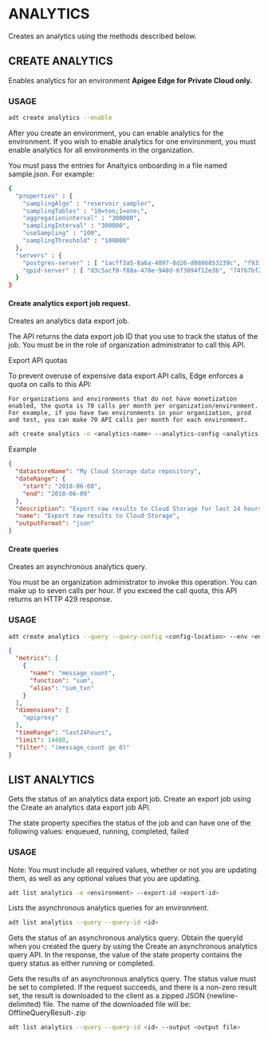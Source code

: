 # ANALYTICS

Creates an analytics using the methods described below. 

## CREATE ANALYTICS

Enables analytics for an environment
**Apigee Edge for Private Cloud only.**

### USAGE

```sh
adt create analytics --enable
```

After you create an environment, you can enable analytics for the environment. If you wish to enable analytics for one environment, you must enable analytics for all environments in the organization.

You must pass the entries for Analtyics onboarding in a file named sample.json. For example:    
```sh
{
  "properties" : {
    "samplingAlgo" : "reservoir_sampler",
    "samplingTables" : "10=ten;1=one;",
    "aggregationinterval" : "300000",
    "samplingInterval" : "300000",
    "useSampling" : "100",
    "samplingThreshold" : "100000"
  },
  "servers" : {
    "postgres-server" : [ "1acff3a5-8a6a-4097-8d26-d0886853239c", "f93367f7-edc8-4d55-92c1-2fba61ccc4ab" ],
    "qpid-server" : [ "d3c5acf0-f88a-478e-948d-6f3094f12e3b", "74f67bf2-86b2-44b7-a3d9-41ff117475dd"]
  }
}
```
  
#### Create analytics export job request.

Creates an analytics data export job.

The API returns the data export job ID that you use to track the status of the job. You must be in the role of organization administrator to call this API.


Export API quotas

To prevent overuse of expensive data export API calls, Edge enforces a quota on calls to this API:

    For organizations and environments that do not have monetization enabled, the quota is 70 calls per month per organization/environment. For example, if you have two environments in your organization, prod and test, you can make 70 API calls per month for each environment.


```sh
adt create analytics -n <analytics-name> --analytics-config <analytics-config-location>
```

Example


```json
{
  "datastoreName": "My Cloud Storage data repository",
  "dateRange": {
    "start": "2018-06-08",
    "end": "2018-06-09"
  },
  "description": "Export raw results to Cloud Storage for last 24 hours",
  "name": "Export raw results to Cloud Storage",
  "outputFormat": "json"
}
```
#### Create queries

Creates an asynchronous analytics query.

You must be an organization administrator to invoke this operation. You can make up to seven calls per hour. If you exceed the call quota, this API returns an HTTP 429 response.

### USAGE

```sh
adt create analytics --query --query-config <config-location> --env <environment>
```

```json
{
  "metrics": [
    {
      "name": "message_count",
      "function": "sum",
      "alias": "sum_txn"
    }
  ],
  "dimensions": [
    "apiproxy"
  ],
  "timeRange": "last24hours",
  "limit": 14400,
  "filter": "(message_count ge 0)"
}
```

## LIST ANALYTICS

Gets the status of an analytics data export job. Create an export job using the Create an analytics data export job API.

The state property specifies the status of the job and can have one of the following values: enqueued, running, completed, failed



### USAGE

Note: You must include all required values, whether or not you are updating them, as well as any optional values that you are updating.

```sh
adt list analytics -e <environment> --export-id <export-id>
```

Lists the asynchronous analytics queries for an environment.

```sh
adt list analytics --query --query-id <id>
```

Gets the status of an asynchronous analytics query. Obtain the queryId when you created the query by using the Create an asynchronous analytics query API.
In the response, the value of the state property contains the query status as either running or completed.

Gets the results of an asynchronous analytics query. The status value must be set to completed. If the request succeeds, and there is a non-zero result set, the result is downloaded to the client as a zipped JSON (newline-delimited) file. The name of the downloaded file will be: OfflineQueryResult-<query-id>.zip
  
```sh
adt list analytics --query --query-id <id> --output <output file>
```
 
